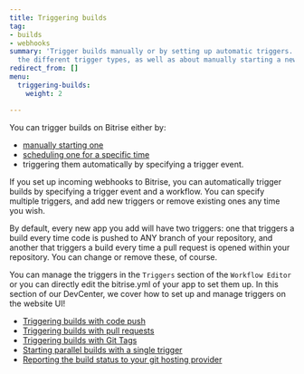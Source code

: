 ```yaml
---
title: Triggering builds
tag:
- builds
- webhooks
summary: 'Trigger builds manually or by setting up automatic triggers. Learn about
  the different trigger types, as well as about manually starting a new build. '
redirect_from: []
menu:
  triggering-builds:
    weight: 2

---
```

You can trigger builds on Bitrise either by:

- [manually starting one](/builds/triggering-builds/starting-builds-manually/)
- [scheduling one for a specific time](/builds/scheduling-builds/)
- triggering them automatically by specifying a trigger event.

If you set up incoming webhooks to Bitrise, you can automatically trigger builds by specifying a trigger event and a workflow. You can specify multiple triggers, and add new triggers or remove existing ones any time you wish.

By default, every new app you add will have two triggers: one that triggers a build every time code is pushed to ANY branch of your repository, and another that triggers a build every time a pull request is opened within your repository. You can change or remove these, of course.

You can manage the triggers in the `Triggers` section of the `Workflow Editor` or you can directly edit the bitrise.yml of your app to set them up. In this section of our DevCenter, we cover how to set up and manage triggers on the website UI!

- [Triggering builds with code push](/builds/triggering-builds/trigger-code-push)
- [Triggering builds with pull requests](/builds/triggering-builds/trigger-pull-request)
- [Triggering builds with Git Tags](/builds/triggering-builds/trigger-git-tags)
- [Starting parallel builds with a single trigger](/builds/triggering-builds/trigger-multiple-workflows)
- [Reporting the build status to your git hosting provider](/builds/triggering-builds/status-reporting)